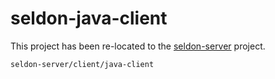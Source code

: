 # seldon-java-client

This project has been re-located to the [seldon-server](https://github.com/SeldonIO/seldon-server) project.

`seldon-server/client/java-client`

